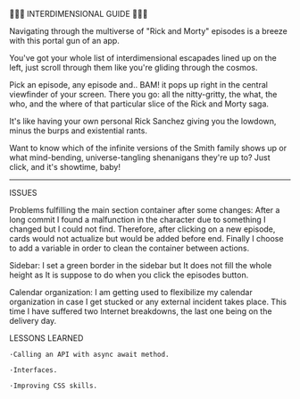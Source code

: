 🚀🚀🚀 INTERDIMENSIONAL GUIDE 🚀🚀🚀

Navigating through the multiverse of "Rick and Morty" episodes is a breeze with this portal gun of an app.

You've got your whole list of interdimensional escapades lined up on the left, just scroll through them like you're gliding through the cosmos.

Pick an episode, any episode and.. BAM! it pops up right in the central viewfinder of your screen. There you go: all the nitty-gritty, the what, the who, and the where of that particular slice of the Rick and Morty saga.

It's like having your own personal Rick Sanchez giving you the lowdown, minus the burps and existential rants.

Want to know which of the infinite versions of the Smith family shows up or what mind-bending, universe-tangling shenanigans they're up to? Just click, and it's showtime, baby!

----------------------------------------------

ISSUES

Problems fulfilling the main section container after some changes: After a long commit I found a malfunction in the character due to something I changed but I could not find. Therefore, after clicking on a new episode, cards would not actualize but would be added before end. Finally I choose to add a variable in order to clean the container between actions.

Sidebar: I set a green border in the sidebar but It does not fill the whole height as It is suppose to do when you click the episodes button.

Calendar organization: I am getting used to flexibilize my calendar organization in case I get stucked or any external incident takes place. This time I have suffered two Internet breakdowns, the last one being on the delivery day.

LESSONS LEARNED

    ·Calling an API with async await method.

    ·Interfaces.

    ·Improving CSS skills.

